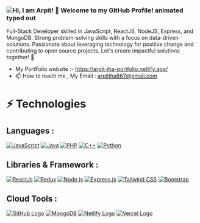 ### <img src="https://readme-typing-svg.demolab.com?font=Operator+Mono&size=37&duration=2800&pause=2000&color=FAFAFA&center=true&vCenter=true&width=940&height=50&lines=Hi%2C+I'm+Arpit+Welcome+to+my+Github+Profile!" align="middle" alt="Hi, I am Arpit! 👋 Welcome to my GitHub Profile! animated typed out">

Full-Stack Developer skilled in JavaScript, ReactJS, NodeJS, Express, and MongoDB. Strong problem-solving skills with a focus on data-driven solutions. Passionate about leveraging technology for positive change and contributing to open source projects. Let's create impactful solutions together! 🚀

- My PortFolio website :- https://arpit-jha-portfolio.netlify.app/
- 📫 How to reach me , My Email : arpitjha867@gmail.com

# ⚡ Technologies

## Languages :

[![JavaScript](https://img.shields.io/badge/Language-JavaScript-yellow?logo=javascript)](https://www.javascript.com/)
[![Java](https://img.shields.io/badge/Language-Java-red?logo=java)](https://www.java.com/)
[![PHP](https://img.shields.io/badge/Language-PHP-purple?logo=php)](https://www.php.net/)
[![C++](https://img.shields.io/badge/Language-C++-blue?logo=c%2B%2B)](https://isocpp.org/)
[![Python](https://img.shields.io/badge/Language-Python-green?logo=python)](https://www.python.org/)


## Libraries & Framework :

[![ReactJs](https://img.shields.io/badge/React-61DAFB?logo=react&logoColor=white)](https://reactjs.org/)
[![Redux](https://img.shields.io/badge/Redux-764ABC?logo=redux&logoColor=white)](https://redux.js.org/)
[![Node.js](https://img.shields.io/badge/Node.js-339933?logo=node.js&logoColor=white)](https://nodejs.org/)
[![Express.js](https://img.shields.io/badge/Express.js-000000?logo=express&logoColor=white)](https://expressjs.com/)
[![Tailwind CSS](https://img.shields.io/badge/Tailwind%20CSS-38B2AC?logo=tailwind-css&logoColor=white)](https://tailwindcss.com/)
[![Bootstrap](https://img.shields.io/badge/Bootstrap-7952B3?logo=bootstrap&logoColor=white)](https://getbootstrap.com/)

## Cloud Tools :

[![GitHub Logo](https://img.shields.io/badge/GitHub-Used-181717?logo=github)](https://github.com/your_username)
[![MongoDB](https://img.shields.io/badge/MongoDB-4EA94B?logo=mongodb&logoColor=white)](https://www.mongodb.com/)
[![Netlify Logo](https://img.shields.io/badge/Netlify-Used-00C7B7?logo=netlify)](https://www.netlify.com)
[![Vercel Logo](https://img.shields.io/badge/Vercel-Used-000000?logo=vercel)](https://vercel.com)


<!---
arpitjha867/arpitjha867 is a ✨ special ✨ repository because its `README.md` (this file) appears on your GitHub profile.
You can click the Preview link to take a look at your changes.
--->
